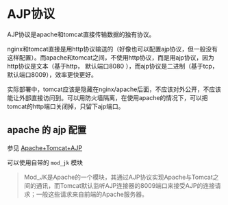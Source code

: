 # AJP协议

AJP协议是apache和tomcat直接传输数据的独有协议。

nginx和tomcat直接是用http协议输送的（好像也可以配置ajp协议，但一般没有这样配置）。而apache和tomcat之间，不使用http协议，而是用ajp协议，因为http协议是文本（基于http， 默认端口8080
），而ajp协议是二进制（基于tcp， 默认端口8009），效率更快更好。

实际部署中，tomcat应该是隐藏在nginx/apache后面，不应该对外公开，不应该能让外部直接访问到。可以用防火墙隔离，在使用apache的情况下，可以把tomcat的http端口关闭掉，只留下ajp端口。


## apache 的 ajp 配置

参见 [Apache+Tomcat+AJP](http://www.cppblog.com/windcsn/archive/2011/07/18/151313.html)

可以使用自带的 `mod_jk` 模块

> Mod_JK是Apache的一个模块，其通过AJP协议实现Apache与Tomcat之间的通讯，而Tomcat默认监听AJP连接器的8009端口来接受AJP的连接请求；一般这些请求来自前端的Apache服务器。

